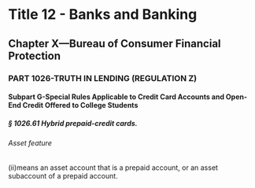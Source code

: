 
# Title 12 - Banks and Banking
## Chapter X—Bureau of Consumer Financial Protection
### PART 1026-TRUTH IN LENDING (REGULATION Z)
#### Subpart G-Special Rules Applicable to Credit Card Accounts and Open-End Credit Offered to College Students
##### § 1026.61 Hybrid prepaid-credit cards.
###### Asset feature

(ii)means an asset account that is a prepaid account, or an asset subaccount of a prepaid account.
